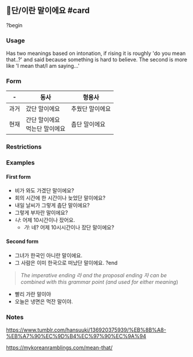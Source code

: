 ## 단/이란 말이에요 #card
?begin
### Usage
Has two meanings based on intonation, if rising it is roughly 'do you mean that..?' and said because something is hard to believe. The second is more like 'I mean that/I am saying...'
### Form
| -   | 동사                  | 형용사      |
| --- | ------------------- | -------- |
| 과거  | 갔단 말이에요             | 추웠단 말이에요 |
| 현재  | 간단 말이에요<br>먹는단 말이에요 | 춥단 말이에요  |
### Restrictions
### Examples
#### First form
* 비가 와도 가겠단 말이에요?
* 회의 시간에 한 시간이나 늦었단 말이에요?
* 내일 날씨가 그렇게 춥단 말이에요?
* 그렇게 부자란 말이에요?
 * _나_: 어제 10시간이나 잤어요.
	 * _가:_ 네? 어제 10시시간이나 잤단 말이에요?
#### Second form
* 그녀가 한국인 아니란 말이에요.
* 그 사람은 이미 한국으로 떠났단 말이에요.
?end


> _The imperative ending 라 and the proposal ending 자 can be combined with this grammar point (and used for either meaning_) 

* 빨리 가란 말이야
* 오늘은 냉면은 먹잔 말이야.
### Notes
https://www.tumblr.com/hansuuki/136920375939/%EB%8B%A8-%EB%A7%90%EC%9D%B4%EC%97%90%EC%9A%94

https://mykoreanramblings.com/mean-that/